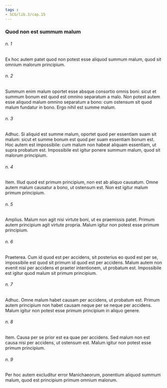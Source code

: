 ```yaml
---
tags : 
- SCG/lib.3/cap.15
---
```


### Quod non est summum malum

###### n. 1
Ex hoc autem patet quod non potest esse aliquod summum malum, quod sit omnium malorum principium.

###### n. 2
Summum enim malum oportet esse absque consortio omnis boni: sicut et summum bonum est quod est omnino separatum a malo. Non potest autem esse aliquod malum omnino separatum a bono: cum ostensum sit quod malum fundatur in bono. Ergo nihil est summe malum.

###### n. 3
Adhuc. Si aliquid est summe malum, oportet quod per essentiam suam sit malum: sicut et summe bonum est quod per suam essentiam bonum est. Hoc autem est impossibile: cum malum non habeat aliquam essentiam, ut supra probatum est. Impossibile est igitur ponere summum malum, quod sit malorum principium.

###### n. 4
Item. Illud quod est primum principium, non est ab aliquo causatum. Omne autem malum causatur a bono, ut ostensum est. Non est igitur malum primum principium.

###### n. 5
Amplius. Malum non agit nisi virtute boni, ut ex praemissis patet. Primum autem principium agit virtute propria. Malum igitur non potest esse primum principium.

###### n. 6
Praeterea. Cum id quod est per accidens, sit posterius eo quod est per se, impossibile est quod sit primum id quod est per accidens. Malum autem non evenit nisi per accidens et praeter intentionem, ut probatum est. Impossibile est igitur quod malum sit primum principium.

###### n. 7
Adhuc. Omne malum habet causam per accidens, ut probatum est. Primum autem principium non habet causam neque per se neque per accidens. Malum igitur non potest esse primum principium in aliquo genere.

###### n. 8
Item. Causa per se prior est ea quae per accidens. Sed malum non est causa nisi per accidens, ut ostensum est. Malum igitur non potest esse primum principium.

###### n. 9
Per hoc autem excluditur error Manichaeorum, ponentium aliquod summum malum, quod est principium primum omnium malorum.


